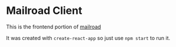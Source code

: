 # Mailroad Client

This is the frontend portion of [mailroad](https://github.com/jabyess/mailroad)

It was created with `create-react-app` so just use `npm start` to run it.